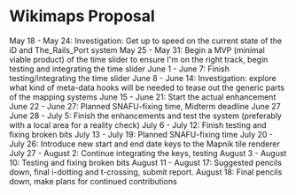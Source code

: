 # Wikimaps Proposal
May 18 - May 24: Investigation: Get up to speed on the current state of the iD and The_Rails_Port system
May 25 - May 31: Begin a MVP (minimal viable product) of the time slider to ensure I'm on the right track, begin testing and integrating the time slider
June 1 - June 7: Finish testing/integrating the time slider
June 8 - June 14: Investigation: explore what kind of meta-data hooks will be needed to tease out the generic parts of the mapping systems
June 15 - June 21: Start the actual enhancement
June 22 - June 27: Planned SNAFU-fixing time, Midterm deadline June 27
June 28 - July 5: Finish the enhancements and test the system (preferably with a local area for a reality check)
July 6 - July 12: Finish testing and fixing broken bits
July 13 - July 19: Planned SNAFU-fixing time
July 20 - July 26: Introduce new start and end date keys to the Mapnik tile renderer
July 27 - August 2: Continue integrating the keys, testing
August 3 - August 10: Testing and fixing broken bits
August 11 - August 17: Suggested pencils down, final i-dotting and t-crossing, submit report.
August 18: Final pencils down, make plans for continued contributions